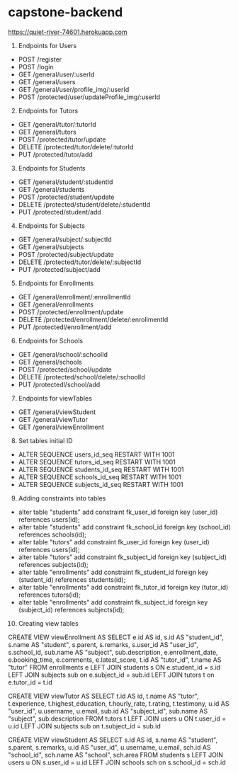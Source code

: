 # capstone-backend

https://quiet-river-74601.herokuapp.com 

1. Endpoints for Users
- POST /register
- POST /login
- GET /general/user/:userId
- GET /general/users
- GET /general/user/profile_img/:userId
- POST /protected/user/updateProfile_img/:userId

2. Endpoints for Tutors
- GET /general/tutor/:tutorId
- GET /general/tutors
- POST /protected/tutor/update
- DELETE /protected/tutor/delete/:tutorId
- PUT /protected/tutor/add

3. Endpoints for Students
- GET /general/student/:studentId
- GET /general/students
- POST /protected/student/update
- DELETE /protected/student/delete/:studentId
- PUT /protected/student/add

4. Endpoints for Subjects
- GET /general/subject/:subjectId
- GET /general/subjects
- POST /protected/subject/update
- DELETE /protected/tutor/delete/:subjectId
- PUT /protected/subject/add

5. Endpoints for Enrollments
- GET /general/enrollment/:enrollmentId
- GET /general/enrollments
- POST /protected/enrollment/update
- DELETE /protected/enrollment/delete/:enrollmentId
- PUT /protectedl/enrollment/add

6. Endpoints for Schools
- GET /general/school/:schoolId
- GET /general/schools
- POST /protected/school/update
- DELETE /protected/school/delete/:schoolId
- PUT /protectedl/school/add

7. Endpoints for viewTables
- GET /general/viewStudent
- GET /general/viewTutor
- GET /general/viewEnrollment

8. Set tables initial ID
- ALTER SEQUENCE users_id_seq RESTART WITH 1001
- ALTER SEQUENCE tutors_id_seq RESTART WITH 1001
- ALTER SEQUENCE students_id_seq RESTART WITH 1001
- ALTER SEQUENCE schools_id_seq RESTART WITH 1001
- ALTER SEQUENCE subjects_id_seq RESTART WITH 1001

9. Adding constraints into tables
- alter table "students" add constraint fk_user_id foreign key (user_id) references users(id);
- alter table "students" add constraint fk_school_id foreign key (school_id) references schools(id);
- alter table "tutors" add constraint fk_user_id foreign key (user_id) references users(id);
- alter table "tutors" add constraint fk_subject_id foreign key (subject_id) references subjects(id);
- alter table "enrollments" add constraint fk_student_id foreign key (student_id) references students(id);
- alter table "enrollments" add constraint fk_tutor_id foreign key (tutor_id) references tutors(id);
- alter table "enrollments" add constraint fk_subject_id foreign key (subject_id) references subjects(id);

10. Creating view tables

CREATE VIEW viewEnrollment AS
SELECT e.id AS id,
	s.id AS "student_id", s.name AS "student", s.parent, s.remarks, s.user_id AS "user_id", s.school_id,
	sub.name AS "subject", sub.description,
	e.enrollment_date, e.booking_time, e.comments, e.latest_score,
	t.id AS "tutor_id", t.name AS "tutor"
FROM enrollments e 
	LEFT JOIN students s ON e.student_id = s.id
	LEFT JOIN subjects sub on e.subject_id = sub.id
	LEFT JOIN tutors t on e.tutor_id = t.id
	
	
CREATE VIEW viewTutor AS
SELECT t.id AS id,
	t.name AS "tutor", t.experience, t.highest_education, t.hourly_rate, t.rating, t.testimony,
	u.id AS "user_id", u.username, u.email,
	sub.id AS "subject_id", sub.name AS "subject", sub.description
FROM tutors t 
	LEFT JOIN users u ON t.user_id = u.id
	LEFT JOIN subjects sub on t.subject_id = sub.id


CREATE VIEW viewStudent AS
SELECT s.id AS id,
	s.name AS "student", s.parent, s.remarks,
	u.id AS "user_id", u.username, u.email,
	sch.id AS "school_id", sch.name AS "school", sch.area
FROM students s 
	LEFT JOIN users u ON s.user_id = u.id
	LEFT JOIN schools sch on s.school_id = sch.id
